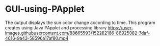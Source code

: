 # GUI-using-PApplet
The output displays the sun color change according to time. This program creates using Java PApplet and processing library 
https://user-images.githubusercontent.com/88665593/152282166-86925082-7daf-4616-9a43-58596a17af80.mp4
